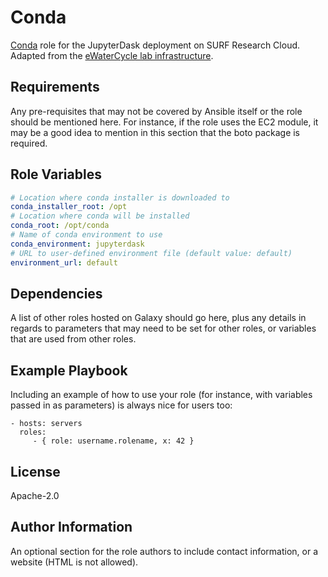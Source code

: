 Conda 
=====

[Conda](https://docs.conda.io) role for the JupyterDask deployment on SURF Research Cloud. Adapted from the [eWaterCycle lab infrastructure](https://github.com/eWaterCycle/infra).

Requirements
------------

Any pre-requisites that may not be covered by Ansible itself or the role should be mentioned here. For instance, if the role uses the EC2 module, it may be a good idea to mention in this section that the boto package is required.

Role Variables
--------------

```yaml
# Location where conda installer is downloaded to
conda_installer_root: /opt
# Location where conda will be installed
conda_root: /opt/conda
# Name of conda environment to use
conda_environment: jupyterdask
# URL to user-defined environment file (default value: default)
environment_url: default
```

Dependencies
------------

A list of other roles hosted on Galaxy should go here, plus any details in regards to parameters that may need to be set for other roles, or variables that are used from other roles.

Example Playbook
----------------

Including an example of how to use your role (for instance, with variables passed in as parameters) is always nice for users too:

    - hosts: servers
      roles:
         - { role: username.rolename, x: 42 }

License
-------

Apache-2.0

Author Information
------------------

An optional section for the role authors to include contact information, or a website (HTML is not allowed).
